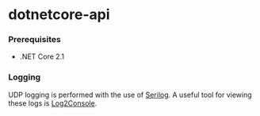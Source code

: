 # dotnetcore-api

### Prerequisites
* .NET Core 2.1

### Logging
UDP logging is performed with the use of [Serilog](https://github.com/serilog/serilog).
A useful tool for viewing these logs is [Log2Console](https://github.com/Statyk7/log2console).
